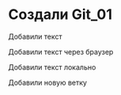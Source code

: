 # Создали Git_01

Добавили текст

Добавили текст через браузер

Добавили текст локально

Добавили новую ветку
